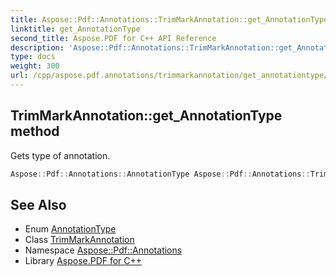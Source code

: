 ```yaml
---
title: Aspose::Pdf::Annotations::TrimMarkAnnotation::get_AnnotationType method
linktitle: get_AnnotationType
second_title: Aspose.PDF for C++ API Reference
description: 'Aspose::Pdf::Annotations::TrimMarkAnnotation::get_AnnotationType method. Gets type of annotation in C++.'
type: docs
weight: 300
url: /cpp/aspose.pdf.annotations/trimmarkannotation/get_annotationtype/
---
```

## TrimMarkAnnotation::get_AnnotationType method


Gets type of annotation.

```cpp
Aspose::Pdf::Annotations::AnnotationType Aspose::Pdf::Annotations::TrimMarkAnnotation::get_AnnotationType() override
```

## See Also

* Enum [AnnotationType](../../annotationtype/)
* Class [TrimMarkAnnotation](../)
* Namespace [Aspose::Pdf::Annotations](../../)
* Library [Aspose.PDF for C++](../../../)
